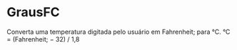 # GrausFC
Converta uma temperatura digitada pelo usuário em Fahrenheit; para °C.  °C = (Fahrenheit; − 32) / 1,8
